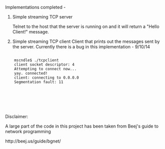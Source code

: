 Implementations completed - 

1. Simple streaming TCP server

    Telnet to the host that the server is running on and it will return a "Hello Client!" message.

2. Simple streaming TCP client
    Client that prints out the messages sent by the server.
    Currently there is a bug in this implementation - 9/10/14
<pre>
<code>
    mscndle$ ./tcpclient
    client socket descriptor: 4
    Attempting to connect now...
    yay. connected!
    client: connecting to 0.0.0.0
    Segmentation fault: 11
</code>
</pre>



<br>
<br>
<br>


Disclaimer:
<p>
    A large part of the code in this project has been taken from Beej's guide to network programming
</p>
<p>http://beej.us/guide/bgnet/</p>